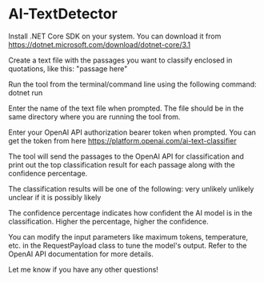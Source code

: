 # AI-TextDetector

Install .NET Core SDK on your system. You can download it from https://dotnet.microsoft.com/download/dotnet-core/3.1

Create a text file with the passages you want to classify enclosed in quotations, like this:
"passage here"

Run the tool from the terminal/command line using the following command:
dotnet run

Enter the name of the text file when prompted. The file should be in the same directory where you are running the tool from.

Enter your OpenAI API authorization bearer token when prompted. You can get the token from here https://platform.openai.com/ai-text-classifier

The tool will send the passages to the OpenAI API for classification and print out the top classification result for each passage along with the confidence percentage.

The classification results will be one of the following:
very unlikely
unlikely
unclear if it is
possibly
likely

The confidence percentage indicates how confident the AI model is in the classification. Higher the percentage, higher the confidence.

You can modify the input parameters like maximum tokens, temperature, etc. in the RequestPayload class to tune the model's output. Refer to the OpenAI API documentation for more details.

Let me know if you have any other questions!
